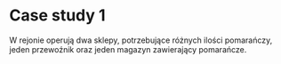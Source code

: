# Case study 1

W rejonie operują dwa sklepy, potrzebujące różnych ilości pomarańczy, jeden przewoźnik oraz jeden magazyn zawierający pomarańcze.
